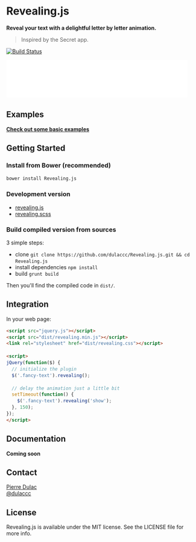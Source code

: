 # Revealing.js

**Reveal your text with a delightful letter by letter animation.**

> Inspired by the Secret app.

[![Build Status](https://travis-ci.org/dulaccc/Revealing.js.png?branch=master)](https://travis-ci.org/dulaccc/Revealing.js)

![Text animation example](examples/quote.gif)


## Examples

[**Check out some basic examples**](http://dulaccc.github.com/Revealing.js/examples/)


## Getting Started

### Install from Bower (recommended)

```sh
bower install Revealing.js
```

### Development version

- [revealing.js](https://raw.githubusercontent.com/dulaccc/Revealing.js/master/src/revealing.js)
- [revealing.scss](https://raw.githubusercontent.com/dulaccc/Revealing.js/master/src/revealing.scss)

### Build compiled version from sources

3 simple steps: 
- clone `git clone https://github.com/dulaccc/Revealing.js.git && cd Revealing.js`
- install dependencies `npm install`
- build `grunt build`

Then you'll find the compiled code in `dist/`.


## Integration

In your web page:

```html
<script src="jquery.js"></script>
<script src="dist/revealing.min.js"></script>
<link rel="stylesheet" href="dist/revealing.css"></script>

<script>
jQuery(function($) {
  // initialize the plugin
  $('.fancy-text').revealing();

  // delay the animation just a little bit
  setTimeout(function() {
  	$('.fancy-text').revealing('show');
  }, 150);
});
</script>
```


## Documentation

**Coming soon**


## Contact

[Pierre Dulac](http://github.com/dulaccc)  
[@dulaccc](https://twitter.com/dulaccc)


## License

Revealing.js is available under the MIT license. See the LICENSE file for more info.

